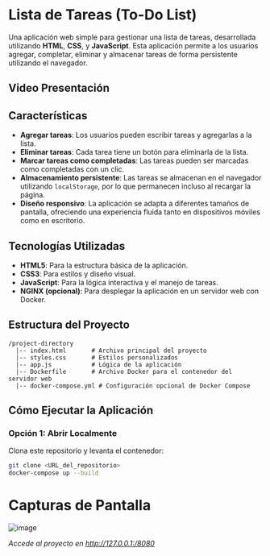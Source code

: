 # Lista de Tareas (To-Do List)

Una aplicación web simple para gestionar una lista de tareas, desarrollada utilizando **HTML**, **CSS**, y **JavaScript**. Esta aplicación permite a los usuarios agregar, completar, eliminar y almacenar tareas de forma persistente utilizando el navegador.

## Video Presentación



## Características

- **Agregar tareas**: Los usuarios pueden escribir tareas y agregarlas a la lista.
- **Eliminar tareas**: Cada tarea tiene un botón para eliminarla de la lista.
- **Marcar tareas como completadas**: Las tareas pueden ser marcadas como completadas con un clic.
- **Almacenamiento persistente**: Las tareas se almacenan en el navegador utilizando `localStorage`, por lo que permanecen incluso al recargar la página.
- **Diseño responsivo**: La aplicación se adapta a diferentes tamaños de pantalla, ofreciendo una experiencia fluida tanto en dispositivos móviles como en escritorio.

## Tecnologías Utilizadas

- **HTML5**: Para la estructura básica de la aplicación.
- **CSS3**: Para estilos y diseño visual.
- **JavaScript**: Para la lógica interactiva y el manejo de tareas.
- **NGINX (opcional)**: Para desplegar la aplicación en un servidor web con Docker.

## Estructura del Proyecto
```
/project-directory
  |-- index.html       # Archivo principal del proyecto
  |-- styles.css       # Estilos personalizados
  |-- app.js           # Lógica de la aplicación
  |-- Dockerfile       # Archivo Docker para el contenedor del servidor web
  |-- docker-compose.yml # Configuración opcional de Docker Compose
```

## Cómo Ejecutar la Aplicación

### Opción 1: Abrir Localmente
Clona este repositorio y levanta el contenedor:
   ```bash
   git clone <URL_del_repositorio>
   docker-compose up --build
   ```

# Capturas de Pantalla

![image](https://github.com/user-attachments/assets/1e1ca640-d460-4488-a9e8-55e8e409b3a9)

*Accede al proyecto en http://127.0.0.1:/8080*

